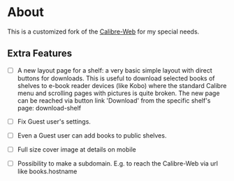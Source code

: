 # About

This is a customized fork of the [Calibre-Web](https://github.com/janeczku/calibre-web) for my special needs.

## Extra Features

- [ ] A new layout page for a shelf: a very basic simple layout with direct buttons for downloads. This is useful to download selected books of shelves to e-book reader devices (like Kobo) where the standard Calibre menu and scrolling pages with pictures is quite broken. The new page can be reached via button link 'Download' from the specific shelf's page:
download-shelf

- [ ] Fix Guest user's settings. 

- [ ] Even a Guest user can add books to public shelves.

- [ ] Full size cover image at details on mobile

- [ ] Possibility to make a subdomain. E.g. to reach the Calibre-Web via url like books.hostname
